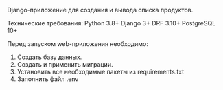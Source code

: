 Django-приложение для создания и вывода списка продуктов.

Технические требования:
Python 3.8+
Django 3+
DRF 3.10+
PostgreSQL 10+

Перед запуском web-приложения необходимо:
1. Создать базу данных.
2. Создать и применить миграции.
3. Установить все необходимые пакеты из requirements.txt
4. Заполнить файл .env
